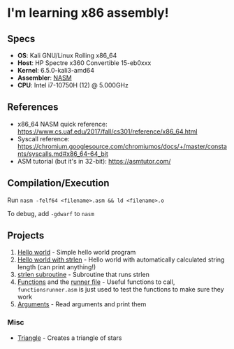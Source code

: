 # I'm learning x86 assembly!

## Specs

- **OS**: Kali GNU/Linux Rolling x86_64
- **Host**: HP Spectre x360 Convertible 15-eb0xxx
- **Kernel**: 6.5.0-kali3-amd64
- **Assembler**: [NASM](https://www.nasm.us/)
- **CPU**: Intel i7-10750H (12) @ 5.000GHz

## References

- x86_64 NASM quick reference: https://www.cs.uaf.edu/2017/fall/cs301/reference/x86_64.html
- Syscall reference: https://chromium.googlesource.com/chromiumos/docs/+/master/constants/syscalls.md#x86_64-64_bit
- ASM tutorial (but it's in 32-bit): https://asmtutor.com/

## Compilation/Execution

Run `nasm -felf64 <filename>.asm && ld <filename>.o`

To debug, add `-gdwarf` to `nasm`

## Projects

1. [Hello world](hello.asm) - Simple hello world program
2. [Hello world with strlen](hellolen.asm) - Hello world with automatically calculated string length (can print anything!)
3. [strlen subroutine](strlen.asm) - Subroutine that runs strlen
4. [Functions](functions.asm) and the [runner file](functionsrunner.asm) - Useful functions to call, `functionsrunner.asm` is just used to test the functions to make sure they work
5. [Arguments](args.asm) - Read arguments and print them

### Misc

- [Triangle](triangle.asm) - Creates a triangle of stars
